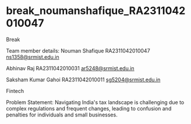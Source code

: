 # break_noumanshafique_RA2311042010047

Break

Team member details:
Nouman Shafique
RA2311042010047
ns1358@srmist.edu.in

Abhinav Raj
RA2311042010031
ar5248@srmist.edu.in

Saksham Kumar Gahoi
RA2311042010011
sg5204@srmist.edu.in

Fintech

Problem Statement: Navigating India's tax landscape is challenging due to complex regulations and frequent changes, leading to confusion and penalties for individuals and small businesses.


